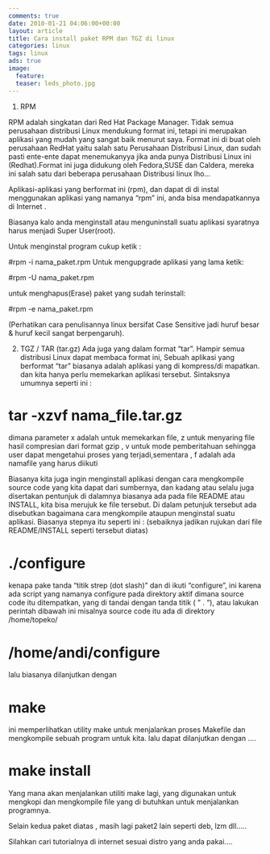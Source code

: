 ```yaml
---
comments: true
date: 2010-01-21 04:06:00+00:00
layout: article
title: Cara install paket RPM dan TGZ di linux
categories: linux
tags: linux
ads: true
image:
  feature: 
  teaser: leds_photo.jpg
---
```


1. RPM

RPM adalah singkatan dari Red Hat Package Manager. Tidak semua perusahaan distribusi Linux mendukung format ini, tetapi ini merupakan aplikasi yang mudah yang sangat baik menurut saya. Format ini di buat oleh perusahaan RedHat yaitu salah satu Perusahaan Distribusi Linux, dan sudah pasti ente-ente dapat menemukanyya jika anda punya Distribusi Linux ini (Redhat).Format ini juga didukung oleh Fedora,SUSE dan Caldera, mereka ini salah satu dari beberapa perusahaan Distribusi linux lho…

Aplikasi-aplikasi yang berformat ini (rpm), dan dapat di di instal menggunakan aplikasi yang namanya “rpm” ini, anda bisa mendapatkannya di Internet .

Biasanya kalo anda menginstall atau menguninstall suatu aplikasi syaratnya harus menjadi Super User(root).

Untuk menginstal program cukup ketik :

#rpm -i nama_paket.rpm
Untuk mengupgrade aplikasi yang lama ketik:



#rpm -U nama_paket.rpm



untuk menghapus(Erase) paket yang sudah terinstall:



#rpm -e nama_paket.rpm



(Perhatikan cara penulisannya linux bersifat Case Sensitive jadi huruf besar & huruf kecil sangat berpengaruh).

2. TGZ / TAR (tar.gz)
Ada juga yang dalam format “tar”. Hampir semua distribusi Linux dapat membaca format ini, Sebuah aplikasi yang berformat “tar” biasanya adalah aplikasi yang di kompress/di mapatkan. dan kita hanya perlu memekarkan aplikasi tersebut.
Sintaksnya umumnya seperti ini :


# tar -xzvf nama_file.tar.gz



dimana parameter x adalah untuk memekarkan file, z untuk menyaring file hasil compresian dari format gzip , v untuk mode pemberitahuan sehingga user dapat mengetahui proses yang terjadi,sementara , f adalah ada namafile yang harus diikuti

Biasanya kita juga ingin menginstall aplikasi dengan cara mengkompile source code yang kita dapat dari sumbernya, dan kadang atau selalu juga disertakan pentunjuk di dalamnya biasanya ada pada file README atau INSTALL, kita bisa merujuk ke file tersebut. Di dalam petunjuk tersebut ada disebutkan bagaimana cara mengkompile ataupun menginstal suatu aplikasi.
Biasanya stepnya itu seperti ini : (sebaiknya jadikan rujukan dari file README/INSTALL seperti tersebut diatas)



# ./configure



kenapa pake tanda “titik strep (dot slash)” dan di ikuti “configure”, ini karena ada script yang namanya configure pada direktory aktif dimana source code itu ditempatkan, yang di tandai dengan tanda titik ( ” . “),
atau lakukan perintah dibawah ini misalnya source code itu ada di direktory /home/topeko/



# /home/andi/configure



lalu biasanya dilanjutkan dengan



# make



ini memperlihatkan utility make untuk menjalankan proses Makefile dan mengkompile sebuah program untuk kita.
lalu dapat dilanjutkan dengan ….



# make install



Yang mana akan menjalankan utiliti make lagi, yang digunakan untuk mengkopi dan mengkompile file yang di butuhkan untuk menjalankan programnya.

Selain kedua paket diatas , masih lagi paket2 lain seperti deb, lzm dll.....

Silahkan cari tutorialnya di internet sesuai distro yang anda pakai....

